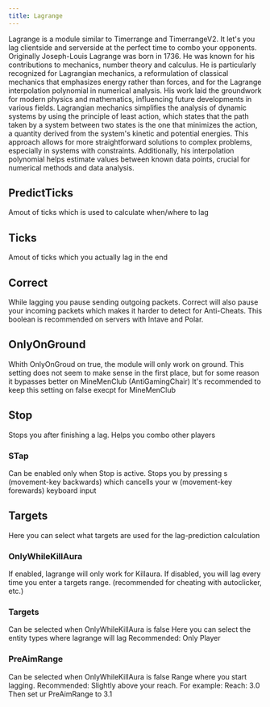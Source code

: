 ```yaml
---
title: Lagrange
---
```

Lagrange is a module similar to Timerrange and TimerrangeV2.
It let's you lag clientside and serverside at the perfect time to combo your opponents.
Originally Joseph-Louis Lagrange was born in 1736.
He was known for his contributions to mechanics, number theory and calculus.
He is particularly recognized for Lagrangian mechanics, a reformulation of classical
mechanics that emphasizes energy rather than forces, and for the Lagrange interpolation
polynomial in numerical analysis. His work laid the groundwork for modern physics and mathematics,
influencing future developments in various fields.
Lagrangian mechanics simplifies the analysis of dynamic systems by using the
principle of least action, which states that the path taken by a system between
two states is the one that minimizes the action, a quantity derived from the system's
kinetic and potential energies. This approach allows for more straightforward solutions
to complex problems, especially in systems with constraints. Additionally, his
interpolation polynomial helps estimate values between known data points, crucial
for numerical methods and data analysis.

## PredictTicks
Amout of ticks which is used to calculate when/where to lag

## Ticks
Amout of ticks which you actually lag in the end

## Correct
While lagging you pause sending outgoing packets. Correct will also pause your incoming packets which makes it 
harder to detect for Anti-Cheats. This boolean is recommended on servers with Intave and Polar.

## OnlyOnGround
Whith OnlyOnGroud on true, the module will only work on ground. 
This setting does not seem to make sense in the first place, but for some reason it bypasses better on MineMenClub (AntiGamingChair)
It's recommended to keep this setting on false execpt for MineMenClub

## Stop
Stops you after finishing a lag. Helps you combo other players

### STap
Can be enabled only when Stop is active.
Stops you by pressing s (movement-key backwards) which cancells your w (movement-key forewards) keyboard input

## Targets
Here you can select what targets are used for the lag-prediction calculation

### OnlyWhileKillAura
If enabled, lagrange will only work for Killaura.
If disabled, you will lag every time you enter a targets range. (recommended for cheating with autoclicker, etc.)

### Targets
Can be selected when OnlyWhileKillAura is false
Here you can select the entity types where lagrange will lag
Recommended: Only Player

### PreAimRange
Can be selected when OnlyWhileKillAura is false
Range where you start lagging.
Recommended: Slightly above your reach. 
For example:
Reach: 3.0
Then set ur PreAimRange to 3.1
